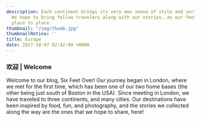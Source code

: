 ```yaml
---
description: Each continent brings its very own sense of style and series of surprises.
  We hope to bring fellow travelers along with our stories, as our feet bring us from
  place to place.
thumbnail: "/img/thumb.jpg"
thumbnailRetina: ''
title: Europe
date: 2017-10-07 02:42:09 +0000
---
```


### 欢迎 | Welcome

Welcome to our blog, Six Feet Over! Our journey began in London, where we met for the first time, which has been one of our two home bases (the other being just south of Boston in the USA). Since meeting in London, we have traveled to three continents, and many cities. Our destinations have been inspired by food, fun, and photography, and the stories we collected along the way are the ones that we hope to share, here!